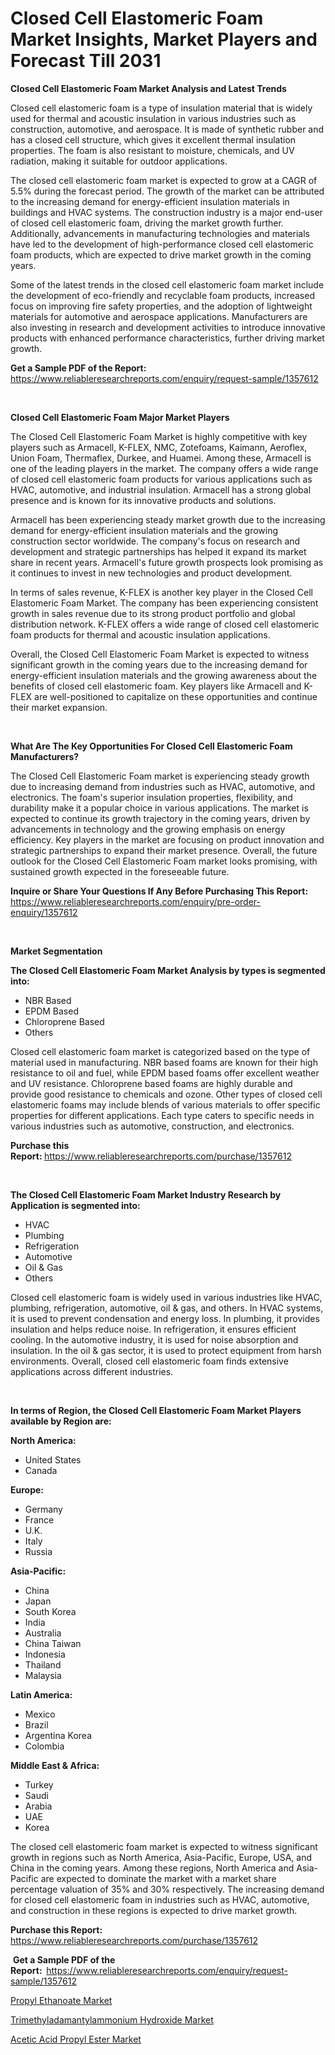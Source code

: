 <p><h1>Closed Cell Elastomeric Foam Market Insights, Market Players and Forecast Till 2031</h1></p><p><strong>Closed Cell Elastomeric Foam Market Analysis and Latest Trends</strong></p>
<p><p>Closed cell elastomeric foam is a type of insulation material that is widely used for thermal and acoustic insulation in various industries such as construction, automotive, and aerospace. It is made of synthetic rubber and has a closed cell structure, which gives it excellent thermal insulation properties. The foam is also resistant to moisture, chemicals, and UV radiation, making it suitable for outdoor applications.</p><p>The closed cell elastomeric foam market is expected to grow at a CAGR of 5.5% during the forecast period. The growth of the market can be attributed to the increasing demand for energy-efficient insulation materials in buildings and HVAC systems. The construction industry is a major end-user of closed cell elastomeric foam, driving the market growth further. Additionally, advancements in manufacturing technologies and materials have led to the development of high-performance closed cell elastomeric foam products, which are expected to drive market growth in the coming years.</p><p>Some of the latest trends in the closed cell elastomeric foam market include the development of eco-friendly and recyclable foam products, increased focus on improving fire safety properties, and the adoption of lightweight materials for automotive and aerospace applications. Manufacturers are also investing in research and development activities to introduce innovative products with enhanced performance characteristics, further driving market growth.</p></p>
<p><strong>Get a Sample PDF of the Report:&nbsp;</strong> <a href="https://www.reliableresearchreports.com/enquiry/request-sample/1357612">https://www.reliableresearchreports.com/enquiry/request-sample/1357612</a></p>
<p>&nbsp;</p>
<p><strong>Closed Cell Elastomeric Foam Major Market Players</strong></p>
<p><p>The Closed Cell Elastomeric Foam Market is highly competitive with key players such as Armacell, K-FLEX, NMC, Zotefoams, Kaimann, Aeroflex, Union Foam, Thermaflex, Durkee, and Huamei. Among these, Armacell is one of the leading players in the market. The company offers a wide range of closed cell elastomeric foam products for various applications such as HVAC, automotive, and industrial insulation. Armacell has a strong global presence and is known for its innovative products and solutions.</p><p>Armacell has been experiencing steady market growth due to the increasing demand for energy-efficient insulation materials and the growing construction sector worldwide. The company's focus on research and development and strategic partnerships has helped it expand its market share in recent years. Armacell's future growth prospects look promising as it continues to invest in new technologies and product development.</p><p>In terms of sales revenue, K-FLEX is another key player in the Closed Cell Elastomeric Foam Market. The company has been experiencing consistent growth in sales revenue due to its strong product portfolio and global distribution network. K-FLEX offers a wide range of closed cell elastomeric foam products for thermal and acoustic insulation applications.</p><p>Overall, the Closed Cell Elastomeric Foam Market is expected to witness significant growth in the coming years due to the increasing demand for energy-efficient insulation materials and the growing awareness about the benefits of closed cell elastomeric foam. Key players like Armacell and K-FLEX are well-positioned to capitalize on these opportunities and continue their market expansion.</p></p>
<p>&nbsp;</p>
<p><strong>What Are The Key Opportunities For Closed Cell Elastomeric Foam Manufacturers?</strong></p>
<p><p>The Closed Cell Elastomeric Foam market is experiencing steady growth due to increasing demand from industries such as HVAC, automotive, and electronics. The foam's superior insulation properties, flexibility, and durability make it a popular choice in various applications. The market is expected to continue its growth trajectory in the coming years, driven by advancements in technology and the growing emphasis on energy efficiency. Key players in the market are focusing on product innovation and strategic partnerships to expand their market presence. Overall, the future outlook for the Closed Cell Elastomeric Foam market looks promising, with sustained growth expected in the foreseeable future.</p></p>
<p><strong>Inquire or Share Your Questions If Any Before Purchasing This Report:</strong> <a href="https://www.reliableresearchreports.com/enquiry/pre-order-enquiry/1357612">https://www.reliableresearchreports.com/enquiry/pre-order-enquiry/1357612</a></p>
<p>&nbsp;</p>
<p><strong>Market Segmentation</strong></p>
<p><strong>The Closed Cell Elastomeric Foam Market Analysis by types is segmented into:</strong></p>
<p><ul><li>NBR Based</li><li>EPDM Based</li><li>Chloroprene Based</li><li>Others</li></ul></p>
<p><p>Closed cell elastomeric foam market is categorized based on the type of material used in manufacturing. NBR based foams are known for their high resistance to oil and fuel, while EPDM based foams offer excellent weather and UV resistance. Chloroprene based foams are highly durable and provide good resistance to chemicals and ozone. Other types of closed cell elastomeric foams may include blends of various materials to offer specific properties for different applications. Each type caters to specific needs in various industries such as automotive, construction, and electronics.</p></p>
<p><strong>Purchase this Report:&nbsp;</strong><a href="https://www.reliableresearchreports.com/purchase/1357612">https://www.reliableresearchreports.com/purchase/1357612</a></p>
<p>&nbsp;</p>
<p><strong>The Closed Cell Elastomeric Foam Market Industry Research by Application is segmented into:</strong></p>
<p><ul><li>HVAC</li><li>Plumbing</li><li>Refrigeration</li><li>Automotive</li><li>Oil & Gas</li><li>Others</li></ul></p>
<p><p>Closed cell elastomeric foam is widely used in various industries like HVAC, plumbing, refrigeration, automotive, oil & gas, and others. In HVAC systems, it is used to prevent condensation and energy loss. In plumbing, it provides insulation and helps reduce noise. In refrigeration, it ensures efficient cooling. In the automotive industry, it is used for noise absorption and insulation. In the oil & gas sector, it is used to protect equipment from harsh environments. Overall, closed cell elastomeric foam finds extensive applications across different industries.</p></p>
<p>&nbsp;</p>
<p><strong>In terms of Region, the Closed Cell Elastomeric Foam Market Players available by Region are:</strong></p>
<p>
    <p> <strong> North America: </strong>
        <ul>
            <li>United States</li>
            <li>Canada</li>
        </ul>
        </p> 
    <p> <strong> Europe: </strong>
        <ul>
            <li>Germany</li>
            <li>France</li>
            <li>U.K.</li>
            <li>Italy</li>
            <li>Russia</li>
        </ul>
        </p> 
    <p> <strong> Asia-Pacific: </strong>
        <ul>
            <li>China</li>
            <li>Japan</li>
            <li>South Korea</li>
            <li>India</li>
            <li>Australia</li>
            <li>China Taiwan</li>
            <li>Indonesia</li>
            <li>Thailand</li>
            <li>Malaysia</li>
        </ul>
        </p> 
    <p> <strong> Latin America: </strong>
        <ul>
            <li>Mexico</li>
            <li>Brazil</li>
            <li>Argentina Korea</li>
            <li>Colombia</li>
        </ul>
        </p> 
    <p> <strong> Middle East & Africa: </strong>
        <ul>
            <li>Turkey</li>
            <li>Saudi</li>
            <li>Arabia</li>
            <li>UAE</li>
            <li>Korea</li>
        </ul>
    </p>
    </p>
<p><p>The closed cell elastomeric foam market is expected to witness significant growth in regions such as North America, Asia-Pacific, Europe, USA, and China in the coming years. Among these regions, North America and Asia-Pacific are expected to dominate the market with a market share percentage valuation of 35% and 30% respectively. The increasing demand for closed cell elastomeric foam in industries such as HVAC, automotive, and construction in these regions is expected to drive market growth.</p></p>
<p><strong>Purchase this Report: </strong><a href="https://www.reliableresearchreports.com/purchase/1357612">https://www.reliableresearchreports.com/purchase/1357612</a></p>
<p>&nbsp;<strong>Get a Sample PDF of the Report:&nbsp;&nbsp;</strong><a href="https://www.reliableresearchreports.com/enquiry/request-sample/1357612">https://www.reliableresearchreports.com/enquiry/request-sample/1357612</a></p>
<p><strong></strong></p>
<p><p><a href="https://github.com/mauripalmi/Market-Research-Report-List-2/blob/main/propyl-ethanoate-market.md">Propyl Ethanoate Market</a></p><p><a href="https://github.com/redneck06/Market-Research-Report-List-2/blob/main/trimethyladamantylammonium-hydroxide-market.md">Trimethyladamantylammonium Hydroxide Market</a></p><p><a href="https://github.com/nicoletavirag/Market-Research-Report-List-2/blob/main/acetic-acid-propyl-ester-market.md">Acetic Acid Propyl Ester Market</a></p></p>